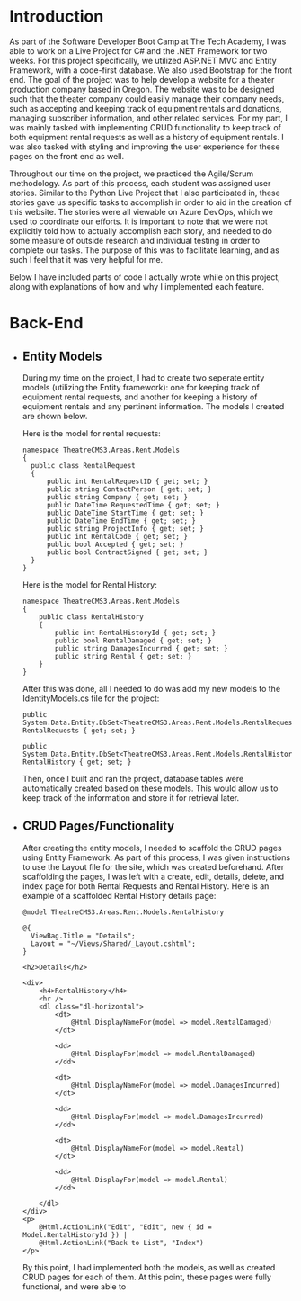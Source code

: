 # Introduction
As part of the Software Developer Boot Camp at The Tech Academy, I was able to work on a Live Project for C# and the .NET Framework for two weeks. For this project specifically, we utilized ASP.NET MVC and Entity Framework, with a code-first database. We also used Bootstrap for the front end. The goal of the project was to help develop a website for a theater production company based in Oregon. The website was to be designed such that the theater company could easily manage their company needs, such as accepting and keeping track of equipment rentals and donations, managing subscriber information, and other related services. For my part, I was mainly tasked with implementing CRUD functionality to keep track of both equipment rental requests as well as a history of equipment rentals. I was also tasked with styling and improving the user experience for these pages on the front end as well.

Throughout our time on the project, we practiced the Agile/Scrum methodology. As part of this process, each student was assigned user stories. Similar to the Python Live Project that I also participated in, these stories gave us specific tasks to accomplish in order to aid in the creation of this website. The stories were all viewable on Azure DevOps, which we used to coordinate our efforts. It is important to note that we were not explicitly told how to actually accomplish each story, and needed to do some measure of outside research and individual testing in order to complete our tasks. The purpose of this was to facilitate learning, and as such I feel that it was very helpful for me.

Below I have included parts of code I actually wrote while on this project, along with explanations of how and why I implemented each feature.

# Back-End
- ## Entity Models
  During my time on the project, I had to create two seperate entity models (utilizing the Entity framework): one for keeping track of equipment rental requests,     and another for keeping a history of equipment rentals and any pertinent information. The models I created are shown below.
  
  Here is the model for rental requests:
  
  ```
  namespace TheatreCMS3.Areas.Rent.Models
  {
    public class RentalRequest
    {
        public int RentalRequestID { get; set; }
        public string ContactPerson { get; set; }
        public string Company { get; set; }
        public DateTime RequestedTime { get; set; }
        public DateTime StartTime { get; set; }
        public DateTime EndTime { get; set; }
        public string ProjectInfo { get; set; }
        public int RentalCode { get; set; }
        public bool Accepted { get; set; }
        public bool ContractSigned { get; set; }
    }
  }
  ```

  Here is the model for Rental History:

  ```
  namespace TheatreCMS3.Areas.Rent.Models
  {
      public class RentalHistory
      {
          public int RentalHistoryId { get; set; }
          public bool RentalDamaged { get; set; }
          public string DamagesIncurred { get; set; }
          public string Rental { get; set; }
      }
  }
  ```
  
  After this was done, all I needed to do was add my new models to the IdentityModels.cs file for the project:
  
  ```
  public System.Data.Entity.DbSet<TheatreCMS3.Areas.Rent.Models.RentalRequest> RentalRequests { get; set; }
  ```
  
  ```
  public System.Data.Entity.DbSet<TheatreCMS3.Areas.Rent.Models.RentalHistory> RentalHistory { get; set; }
  ```
  
  Then, once I built and ran the project, database tables were automatically created based on these models. This would allow us to keep track of the information and   store it for retrieval later.
  
- ## CRUD Pages/Functionality
  After creating the entity models, I needed to scaffold the CRUD pages using Entity Framework. As part of this process, I was given instructions to use the Layout   file for the site, which was created beforehand. After scaffolding the pages, I was left with a create, edit, details, delete, and index page for both Rental       Requests and Rental History. Here is an example of a scaffolded Rental History details page:
  
  ```
  @model TheatreCMS3.Areas.Rent.Models.RentalHistory

  @{
    ViewBag.Title = "Details";
    Layout = "~/Views/Shared/_Layout.cshtml";
  }

  <h2>Details</h2>

  <div>
      <h4>RentalHistory</h4>
      <hr />
      <dl class="dl-horizontal">
          <dt>
              @Html.DisplayNameFor(model => model.RentalDamaged)
          </dt>

          <dd>
              @Html.DisplayFor(model => model.RentalDamaged)
          </dd>

          <dt>
              @Html.DisplayNameFor(model => model.DamagesIncurred)
          </dt>

          <dd>
              @Html.DisplayFor(model => model.DamagesIncurred)
          </dd>

          <dt>
              @Html.DisplayNameFor(model => model.Rental)
          </dt>

          <dd>
              @Html.DisplayFor(model => model.Rental)
          </dd>

      </dl>
  </div>
  <p>
      @Html.ActionLink("Edit", "Edit", new { id = Model.RentalHistoryId }) |
      @Html.ActionLink("Back to List", "Index")
  </p>
  ```
  
  By this point, I had implemented both the models, as well as created CRUD pages for each of them. At this point, these pages were fully functional, and were able to
  
